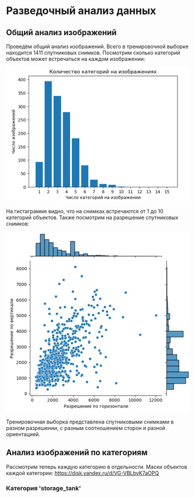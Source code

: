 # Разведочный анализ данных
## Общий анализ изображений
Проведём общий анализ изображений. Всего в тренировочной выборке находится 1411 спутниковых снимков. Посмотрим сколько категорий объектов может встречаться на каждом изображении:

![Количество категорий на снимках](images/cat_on_imgs.png)

На гистаграмме видно, что на снимках встречаются от 1 до 10 категорий объектов. Также посмотрим на разрешение спутниковых снимков:

![Разрешение спутниковых снимков](images/imges_res.png)

Тренировочная выборка представлена спутниковыми снимками в разном разрешении, с разным соотношением сторон и разной ориентацией.

## Анализ изображений по категориям
Рассмотрим теперь каждую категорию в отдельности. Маски объектов каждой категории: https://disk.yandex.ru/d/VG-VBLbyK7aOPQ

### Категория 'storage_tank'

